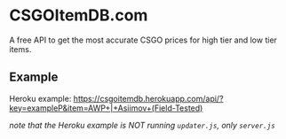 # CSGOItemDB.com
A free API to get the most accurate CSGO prices for high tier and low tier items.

## Example
Heroku example: https://csgoitemdb.herokuapp.com/api/?key=exampleP&item=AWP+|+Asiimov+(Field-Tested)

*note that the Heroku example is NOT running `updater.js`, only `server.js`*
